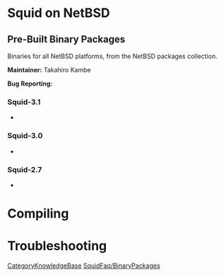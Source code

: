 # Squid on NetBSD

## Pre-Built Binary Packages

Binaries for all NetBSD platforms, from the NetBSD packages collection.

**Maintainer:** Takahiro Kambe

**Bug Reporting:** [](http://www.netbsd.org/support/query-pr.html)

### Squid-3.1

  - [](ftp://ftp.netbsd.org/pub/NetBSD/packages/pkgsrc/www/squid31/README.html)

### Squid-3.0

  - [](ftp://ftp.netbsd.org/pub/NetBSD/packages/pkgsrc/www/squid30/README.html)

### Squid-2.7

  - [](ftp://ftp.netbsd.org/pub/NetBSD/packages/pkgsrc/www/squid27/README.html)

# Compiling

# Troubleshooting

[CategoryKnowledgeBase](/CategoryKnowledgeBase)
[SquidFaq/BinaryPackages](/SquidFaq/BinaryPackages)
